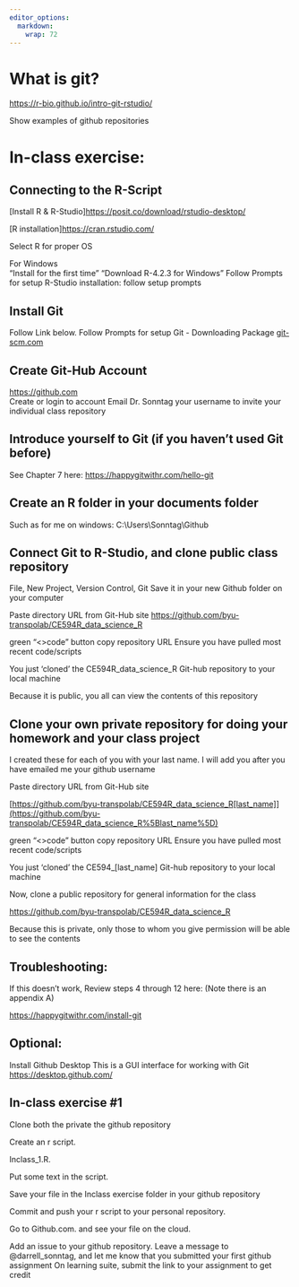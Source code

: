 ```yaml
---
editor_options: 
  markdown: 
    wrap: 72
---
```


# What is git?

<https://r-bio.github.io/intro-git-rstudio/>

Show examples of github repositories

# In-class exercise:

## Connecting to the R-Script

[Install R & R-Studio]<https://posit.co/download/rstudio-desktop/>

[R installation]<https://cran.rstudio.com/>

Select R for proper OS

For Windows\
“Install for the first time” “Download R-4.2.3 for Windows” Follow
Prompts for setup R-Studio installation: follow setup prompts

## Install Git

Follow Link below. Follow Prompts for setup Git - Downloading Package
[git-scm.com](https://git-scm.com/)

## Create Git-Hub Account

<https://github.com>\
Create or login to account Email Dr. Sonntag your username to invite
your individual class repository

## Introduce yourself to Git (if you haven’t used Git before)

See Chapter 7 here: <https://happygitwithr.com/hello-git>

## Create an R folder in your documents folder

Such as for me on windows: C:\Users\Sonntag\Github

## Connect Git to R-Studio, and clone public class repository


File, New Project, Version Control, Git
    Save it in your new Github folder on your computer

Paste directory URL from Git-Hub site 
<https://github.com/byu-transpolab/CE594R_data_science_R>

green “\<\>code” button copy repository URL Ensure you have pulled most
recent code/scripts

You just ‘cloned’ the CE594R_data_science_R Git-hub repository to your
local machine

Because it is public, you all can view the contents of this repository

## Clone your own private repository for doing your homework and your class project

        
I created these for each of you with your last name. I will add you after you have emailed me your github username


Paste directory URL from Git-Hub site

[https://github.com/byu-transpolab/CE594R_data_science_R[last_name]](https://github.com/byu-transpolab/CE594R_data_science_R%5Blast_name%5D)

green “\<\>code” button copy repository URL Ensure you have pulled most
recent code/scripts

        
You just ‘cloned’ the CE594_[last_name] Git-hub repository to your local machine

Now, clone a public repository for general information for the class


https://github.com/byu-transpolab/CE594R_data_science_R

Because this is private, only those to whom you give permission will be
able to see the contents

## Troubleshooting:

If this doesn’t work, Review steps 4 through 12 here: (Note there is an
appendix A)

https://happygitwithr.com/install-git

## Optional:

Install Github Desktop This is a GUI interface for working with Git
<https://desktop.github.com/>

## In-class exercise #1

Clone both the private the github repository

Create an r script.

Inclass_1.R.

Put some text in the script.

Save your file in the Inclass exercise folder in your github repository

Commit and push your r script to your personal repository.

Go to Github.com. and see your file on the cloud.

Add an issue to your github repository. Leave a message to
@darrell_sonntag, and let me know that you submitted your first github
assignment On learning suite, submit the link to your assignment to get
credit
